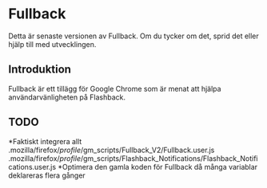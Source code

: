Fullback
================

Detta är senaste versionen av Fullback. Om du tycker om det, sprid det eller hjälp till med utvecklingen.


Introduktion
---------
Fullback är ett tillägg för Google Chrome som är menat att hjälpa användarvänligheten på Flashback. 

TODO
---------
*Faktiskt integrera allt
.mozilla/firefox/*profile*/gm_scripts/Fullback_V2/Fullback.user.js
.mozilla/firefox/*profile*/gm_scripts/Flashback_Notifications/Flashback_Notifications.user.js
*Optimera den gamla koden för Fullback då många variablar deklareras flera gånger